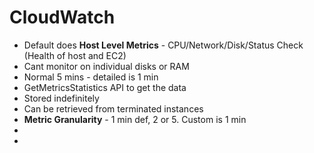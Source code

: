 
# CloudWatch

- Default does **Host Level Metrics** - CPU/Network/Disk/Status Check (Health of host and EC2)
-  Cant monitor on individual disks or RAM
- Normal 5 mins - detailed is 1 min 
- GetMetricsStatistics API to get the data
- Stored indefinitely
- Can be retrieved from terminated instances
- **Metric Granularity** - 1 min def, 2 or 5. Custom is 1 min 
- 
- 
<!--stackedit_data:
eyJoaXN0b3J5IjpbLTEzMTEyMzM4NDUsNjUzNDYxNDc1LC05Mz
AzMjg5OTcsMTgwNTc3NjM2MSwxNzIyOTk4OTQzXX0=
-->